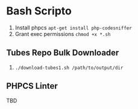 # Bash Scripto

1. Install phpcs `apt-get install php-codesniffer`
2. Grant exec permissions `chmod +x *.sh`

## Tubes Repo Bulk Downloader

1. `./download-tubes1.sh /path/to/output/dir`

## PHPCS Linter
TBD
